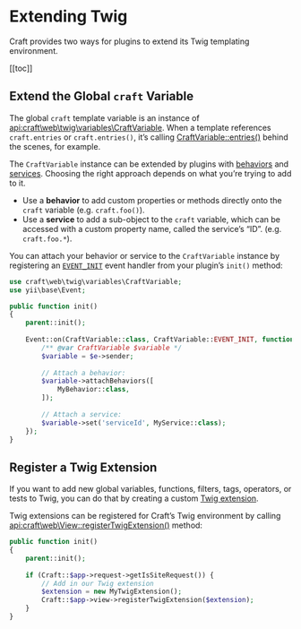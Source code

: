 # Extending Twig

Craft provides two ways for plugins to extend its Twig templating environment.

[[toc]]

## Extend the Global `craft` Variable

The global `craft` template variable is an instance of <api:craft\web\twig\variables\CraftVariable>. When a template references `craft.entries` or `craft.entries()`, it’s calling [CraftVariable::entries()](api:craft\web\twig\variables\CraftVariable::entries()) behind the scenes, for example.

The `CraftVariable` instance can be extended by plugins with [behaviors](http://www.yiiframework.com/doc-2.0/guide-concept-behaviors.html) and [services](http://www.yiiframework.com/doc-2.0/guide-concept-service-locator.html). Choosing the right approach depends on what you’re trying to add to it.

- Use a **behavior** to add custom properties or methods directly onto the `craft` variable (e.g. `craft.foo()`).
- Use a **service** to add a sub-object to the `craft` variable, which can be accessed with a custom property name, called the service’s “ID”. (e.g. `craft.foo.*`).

You can attach your behavior or service to the `CraftVariable` instance by registering an [`EVENT_INIT`](api:craft\web\twig\variables\CraftVariable::EVENT_INIT) event handler from your plugin’s `init()` method:

```php
use craft\web\twig\variables\CraftVariable;
use yii\base\Event;

public function init()
{
    parent::init();
    
    Event::on(CraftVariable::class, CraftVariable::EVENT_INIT, function(Event $e) {
        /** @var CraftVariable $variable */
        $variable = $e->sender;
        
        // Attach a behavior:
        $variable->attachBehaviors([
            MyBehavior::class,
        ]);
        
        // Attach a service:
        $variable->set('serviceId', MyService::class);
    });
}
```

## Register a Twig Extension

If you want to add new global variables, functions, filters, tags, operators, or tests to Twig, you can do that by creating a custom [Twig extension](https://twig.symfony.com/doc/2.x/advanced.html#creating-an-extension).

Twig extensions can be registered for Craft’s Twig environment by calling <api:craft\web\View::registerTwigExtension()> method:

```php
public function init()
{
    parent::init();
    
    if (Craft::$app->request->getIsSiteRequest()) {
        // Add in our Twig extension
        $extension = new MyTwigExtension();
        Craft::$app->view->registerTwigExtension($extension);
    }
}
```
